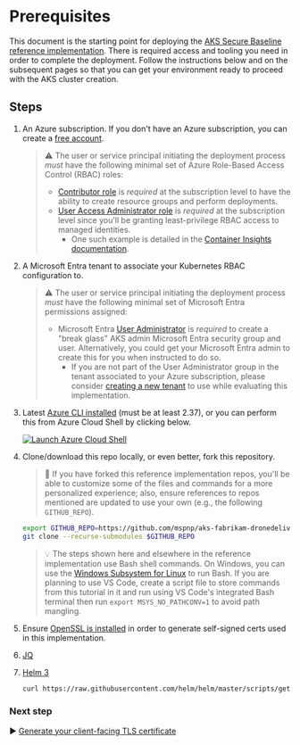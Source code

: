 # Prerequisites

This document is the starting point for deploying the [AKS Secure Baseline reference implementation](./README.md). There is required access and tooling you need in order to complete the deployment. Follow the instructions below and on the subsequent pages so that you can get your environment ready to proceed with the AKS cluster creation.

## Steps

1. An Azure subscription. If you don't have an Azure subscription, you can create a [free account](https://azure.microsoft.com/free).

   > :warning: The user or service principal initiating the deployment process _must_ have the following minimal set of Azure Role-Based Access Control (RBAC) roles:
   >
   > * [Contributor role](https://docs.microsoft.com/azure/role-based-access-control/built-in-roles#contributor) is _required_ at the subscription level to have the ability to create resource groups and perform deployments.
   > * [User Access Administrator role](https://docs.microsoft.com/azure/role-based-access-control/built-in-roles#user-access-administrator) is _required_ at the subscription level since you'll be granting least-privilege RBAC access to managed identities.
   >   * One such example is detailed in the [Container Insights documentation](https://docs.microsoft.com/azure/azure-monitor/insights/container-insights-troubleshoot#authorization-error-during-onboarding-or-update-operation).

1. A Microsoft Entra tenant to associate your Kubernetes RBAC configuration to.

   > :warning: The user or service principal initiating the deployment process _must_ have the following minimal set of Microsoft Entra permissions assigned:
   >
   > * Microsoft Entra [User Administrator](https://learn.microsoft.com/entra/identity/role-based-access-control/permissions-reference#user-administrator-permissions) is _required_ to create a "break glass" AKS admin Microsoft Entra security group and user. Alternatively, you could get your Microsoft Entra admin to create this for you when instructed to do so.
   >   * If you are not part of the User Administrator group in the tenant associated to your Azure subscription, please consider [creating a new tenant](https://learn.microsoft.com/entra/fundamentals/create-new-tenant#create-a-new-tenant-for-your-organization) to use while evaluating this implementation.

1. Latest [Azure CLI installed](https://docs.microsoft.com/cli/azure/install-azure-cli?view=azure-cli-latest) (must be at least 2.37), or you can perform this from Azure Cloud Shell by clicking below.

   [![Launch Azure Cloud Shell](https://docs.microsoft.com/azure/includes/media/cloud-shell-try-it/launchcloudshell.png)](https://shell.azure.com)

1. Clone/download this repo locally, or even better, fork this repository.

   > :twisted_rightwards_arrows: If you have forked this reference implementation repos, you'll be able to customize some of the files and commands for a more personalized experience; also, ensure references to repos mentioned are updated to use your own (e.g., the following `GITHUB_REPO`).

   ```bash
   export GITHUB_REPO=https://github.com/mspnp/aks-fabrikam-dronedelivery.git
   git clone --recurse-submodules $GITHUB_REPO
   ```

   > :bulb: The steps shown here and elsewhere in the reference implementation use Bash shell commands. On Windows, you can use the [Windows Subsystem for Linux](https://docs.microsoft.com/windows/wsl/about#what-is-wsl-2) to run Bash. If you are planning to use VS Code, create a script file to store commands from this tutorial in it and run using VS Code's integrated Bash terminal then run `export MSYS_NO_PATHCONV=1` to avoid path mangling.

1. Ensure [OpenSSL is installed](https://github.com/openssl/openssl#download) in order to generate self-signed certs used in this implementation.
1. [JQ](https://stedolan.github.io/jq/download/)
1. [Helm 3](https://helm.sh)

   ```bash
   curl https://raw.githubusercontent.com/helm/helm/master/scripts/get-helm-3 | bash
   ```

### Next step

:arrow_forward: [Generate your client-facing TLS certificate](./02-ca-certificates.md)
